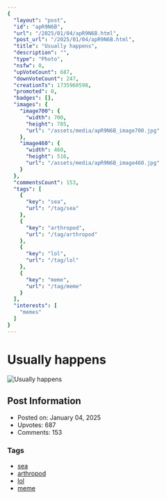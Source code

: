 ```yaml
---
{
  "layout": "post",
  "id": "apR9N6B",
  "url": "/2025/01/04/apR9N6B.html",
  "post_url": "/2025/01/04/apR9N6B.html",
  "title": "Usually happens",
  "description": "",
  "type": "Photo",
  "nsfw": 0,
  "upVoteCount": 687,
  "downVoteCount": 247,
  "creationTs": 1735960598,
  "promoted": 0,
  "badges": [],
  "images": {
    "image700": {
      "width": 700,
      "height": 785,
      "url": "/assets/media/apR9N6B_image700.jpg"
    },
    "image460": {
      "width": 460,
      "height": 516,
      "url": "/assets/media/apR9N6B_image460.jpg"
    }
  },
  "commentsCount": 153,
  "tags": [
    {
      "key": "sea",
      "url": "/tag/sea"
    },
    {
      "key": "arthropod",
      "url": "/tag/arthropod"
    },
    {
      "key": "lol",
      "url": "/tag/lol"
    },
    {
      "key": "meme",
      "url": "/tag/meme"
    }
  ],
  "interests": [
    "memes"
  ]
}
---
```


# Usually happens

![Usually happens](/assets/media/apR9N6B_image700.jpg)

## Post Information

- Posted on: January 04, 2025
- Upvotes: 687
- Comments: 153

### Tags

- [sea](/tag/sea)
- [arthropod](/tag/arthropod)
- [lol](/tag/lol)
- [meme](/tag/meme)
